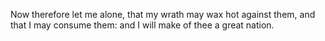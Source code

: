 Now therefore let me alone, that my wrath may wax hot against them, and that I may consume them: and I will make of thee a great nation.
